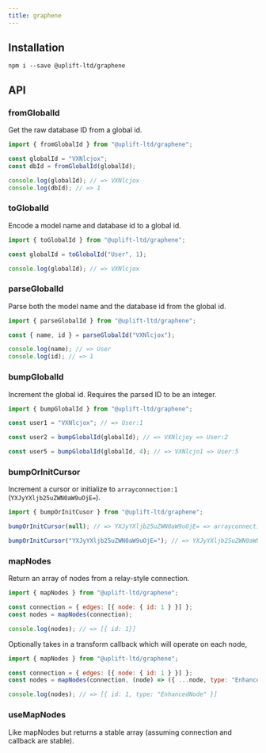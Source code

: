 ```yaml
---
title: graphene
---
```


## Installation

    npm i --save @uplift-ltd/graphene

## API

### fromGlobalId

Get the raw database ID from a global id.

```js
import { fromGlobalId } from "@uplift-ltd/graphene";

const globalId = "VXNlcjox";
const dbId = fromGlobalId(globalId);

console.log(globalId); // => VXNlcjox
console.log(dbId); // => 1
```

### toGlobalId

Encode a model name and database id to a global id.

```js
import { toGlobalId } from "@uplift-ltd/graphene";

const globalId = toGlobalId("User", 1);

console.log(globalId); // => VXNlcjox
```

### parseGlobalId

Parse both the model name and the database id from the global id.

```js
import { parseGlobalId } from "@uplift-ltd/graphene";

const { name, id } = parseGlobalId("VXNlcjox");

console.log(name); // => User
console.log(id); // => 1
```

### bumpGlobalId

Increment the global id. Requires the parsed ID to be an integer.

```js
import { bumpGlobalId } from "@uplift-ltd/graphene";

const user1 = "VXNlcjox"; // => User:1

const user2 = bumpGlobalId(globalId); // => VXNlcjoy => User:2

const user5 = bumpGlobalId(globalId, 4); // => VXNlcjo1 => User:5
```

### bumpOrInitCursor

Increment a cursor or initialize to `arrayconnection:1` (`YXJyYXljb25uZWN0aW9uOjE=`).

```js
import { bumpOrInitCusor } from "@uplift-ltd/graphene";

bumpOrInitCursor(null); // => YXJyYXljb25uZWN0aW9uOjE= => arrayconnection:1

bumpOrInitCursor("YXJyYXljb25uZWN0aW9uOjE="); // => YXJyYXljb25uZWN0aW9uOjI= => arrayconnection:2
```

### mapNodes

Return an array of nodes from a relay-style connection.

```js
import { mapNodes } from "@uplift-ltd/graphene";

const connection = { edges: [{ node: { id: 1 } }] };
const nodes = mapNodes(connection);

console.log(nodes); // => [{ id: 1}]
```

Optionally takes in a transform callback which will operate on each node,

```js
import { mapNodes } from "@uplift-ltd/graphene";

const connection = { edges: [{ node: { id: 1 } }] };
const nodes = mapNodes(connection, (node) => ({ ...node, type: "EnhancedNode" }));

console.log(nodes); // => [{ id: 1, type: "EnhancedNode" }]
```

### useMapNodes

Like mapNodes but returns a stable array (assuming connection and callback are stable).
